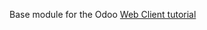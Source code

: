 Base module for the Odoo [Web Client tutorial](//github.com/odoo/odoo/blob/8.0/doc/howtos/web.rst)

